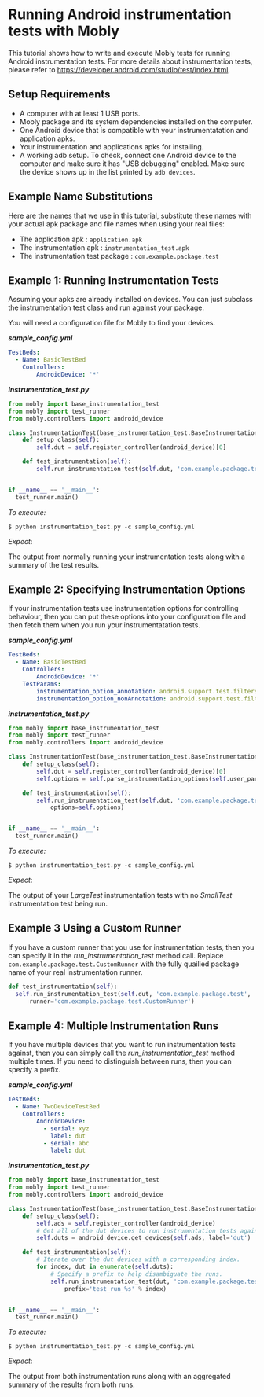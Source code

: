 # Running Android instrumentation tests with Mobly

This tutorial shows how to write and execute Mobly tests for running Android
instrumentation tests. For more details about instrumentation tests, please refer to
https://developer.android.com/studio/test/index.html.

## Setup Requirements

*   A computer with at least 1 USB ports.
*   Mobly package and its system dependencies installed on the computer.
*   One Android device that is compatible with your instrumentatation and
    application apks.
*   Your instrumentation and applications apks for installing.
*   A working adb setup. To check, connect one Android device to the computer
    and make sure it has "USB debugging" enabled. Make sure the device shows up
    in the list printed by `adb devices`.

## Example Name Substitutions

Here are the names that we use in this tutorial, substitute these names with
your actual apk package and file names when using your real files:

*   The application apk : `application.apk`
*   The instrumentation apk : `instrumentation_test.apk`
*   The instrumentation test package : `com.example.package.test`

## Example 1: Running Instrumentation Tests

Assuming your apks are already installed on devices. You can just subclass the
instrumentation test class and run against your package.

You will need a configuration file for Mobly to find your devices.

***sample_config.yml***

```yaml
TestBeds:
  - Name: BasicTestBed
    Controllers:
        AndroidDevice: '*'
```

***instrumentation_test.py***

```python
from mobly import base_instrumentation_test
from mobly import test_runner
from mobly.controllers import android_device

class InstrumentationTest(base_instrumentation_test.BaseInstrumentationTestClass):
    def setup_class(self):
        self.dut = self.register_controller(android_device)[0]

    def test_instrumentation(self):
        self.run_instrumentation_test(self.dut, 'com.example.package.test')


if __name__ == '__main__':
  test_runner.main()
```

*To execute:*

```
$ python instrumentation_test.py -c sample_config.yml
```

*Expect*:

The output from normally running your instrumentation tests along with a summary
of the test results.

## Example 2: Specifying Instrumentation Options

If your instrumentation tests use instrumentation options for controlling
behaviour, then you can put these options into your configuration file and then
fetch them when you run your instrumentatation tests.

***sample_config.yml***

```yaml
TestBeds:
  - Name: BasicTestBed
    Controllers:
        AndroidDevice: '*'
    TestParams:
        instrumentation_option_annotation: android.support.test.filters.LargeTest
        instrumentation_option_nonAnnotation: android.support.test.filters.SmallTest
```

***instrumentation_test.py***

```python
from mobly import base_instrumentation_test
from mobly import test_runner
from mobly.controllers import android_device

class InstrumentationTest(base_instrumentation_test.BaseInstrumentationTestClass):
    def setup_class(self):
        self.dut = self.register_controller(android_device)[0]
        self.options = self.parse_instrumentation_options(self.user_params)

    def test_instrumentation(self):
        self.run_instrumentation_test(self.dut, 'com.example.package.test',
            options=self.options)


if __name__ == '__main__':
  test_runner.main()
```

*To execute:*

```
$ python instrumentation_test.py -c sample_config.yml
```

*Expect*:

The output of your *LargeTest* instrumentation tests with no *SmallTest*
instrumentation test being run.

## Example 3 Using a Custom Runner

If you have a custom runner that you use for instrumentation tests, then you can
specify it in the *run_instrumentation_test* method call. Replace
`com.example.package.test.CustomRunner` with the fully quailied package name of
your real instrumentation runner.

```python
def test_instrumentation(self):
  self.run_instrumentation_test(self.dut, 'com.example.package.test',
      runner='com.example.package.test.CustomRunner')
```

## Example 4: Multiple Instrumentation Runs

If you have multiple devices that you want to run instrumentation tests
against, then you can simply call the *run_instrumentation_test* method
multiple times. If you need to distinguish between runs, then you can specify
a prefix.

***sample_config.yml***

```yaml
TestBeds:
  - Name: TwoDeviceTestBed
    Controllers:
        AndroidDevice:
          - serial: xyz
            label: dut
          - serial: abc
            label: dut
```

***instrumentation_test.py***

```python
from mobly import base_instrumentation_test
from mobly import test_runner
from mobly.controllers import android_device

class InstrumentationTest(base_instrumentation_test.BaseInstrumentationTestClass):
    def setup_class(self):
        self.ads = self.register_controller(android_device)
        # Get all of the dut devices to run instrumentation tests against.
        self.duts = android_device.get_devices(self.ads, label='dut')

    def test_instrumentation(self):
        # Iterate over the dut devices with a corresponding index.
        for index, dut in enumerate(self.duts):
            # Specify a prefix to help disambiguate the runs.
            self.run_instrumentation_test(dut, 'com.example.package.tests',
                prefix='test_run_%s' % index)


if __name__ == '__main__':
  test_runner.main()
```

*To execute:*

```
$ python instrumentation_test.py -c sample_config.yml
```

*Expect*:

The output from both instrumentation runs along with an aggregated summary of
the results from both runs.
